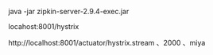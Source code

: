 
java -jar zipkin-server-2.9.4-exec.jar


locahost:8001/hystrix

http://localhost:8001/actuator/hystrix.stream 、2000 、miya